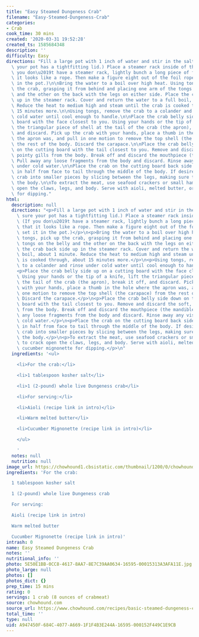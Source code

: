 ```yaml
---
title: "Easy Steamed Dungeness Crab"
filename: "Easy-Steamed-Dungeness-Crab"
categories:
- Crab
cook_time: 30 mins
created: '2020-03-31 19:52:28'
created_ts: 1585684348
description: ''
difficulty: Easy
directions: "Fill a large pot with 1 inch of water and stir in the salt. (Be sure\
  \ your pot has a tightfitting lid.) Place a steamer rack inside of the pot. (If\
  \ you don\u2019t have a steamer rack, lightly bunch a long piece of foil so that\
  \ it looks like a rope. Then make a figure eight out of the foil rope and set it\
  \ in the pot.)\n\nBring the water to a boil over high heat. Using tongs, pick up\
  \ the crab, grasping it from behind and placing one arm of the tongs on the belly\
  \ and the other on the back with the legs on either side. Place the crab back side\
  \ up in the steamer rack. Cover and return the water to a full boil, about 1 minute.\
  \ Reduce the heat to medium high and steam until the crab is cooked through, about\
  \ 15 minutes more.\n\nUsing tongs, remove the crab to a colander and rinse under\
  \ cold water until cool enough to handle.\n\nPlace the crab belly side up on a cutting\
  \ board with the face closest to you. Using your hands or the tip of a knife, lift\
  \ the triangular piece of shell at the tail of the crab (the apron), break it off,\
  \ and discard. Pick up the crab with your hands, place a thumb in the hole where\
  \ the apron was, and pull in one motion to remove the top shell (the carapace) from\
  \ the rest of the body. Discard the carapace.\n\nPlace the crab belly side down\
  \ on the cutting board with the tail closest to you. Remove and discard the soft,\
  \ pointy gills from the body. Break off and discard the mouthpiece (the mandibles).\
  \ Pull away any loose fragments from the body and discard. Rinse away any viscera\
  \ under cold water.\n\nPlace the crab on the cutting board back side up and cut\
  \ in half from face to tail through the middle of the body. If desired, cut the\
  \ crab into smaller pieces by slicing between the legs, making sure to cut through\
  \ the body.\n\nTo extract the meat, use seafood crackers or small hammers to crack\
  \ open the claws, legs, and body. Serve with aioli, melted butter, or cucumber mignonette\
  \ for dipping."
html:
  description: null
  directions: "<p>Fill a large pot with 1 inch of water and stir in the salt. (Be\
    \ sure your pot has a tightfitting lid.) Place a steamer rack inside of the pot.\
    \ (If you don\u2019t have a steamer rack, lightly bunch a long piece of foil so\
    \ that it looks like a rope. Then make a figure eight out of the foil rope and\
    \ set it in the pot.)</p>\n<p>Bring the water to a boil over high heat. Using\
    \ tongs, pick up the crab, grasping it from behind and placing one arm of the\
    \ tongs on the belly and the other on the back with the legs on either side. Place\
    \ the crab back side up in the steamer rack. Cover and return the water to a full\
    \ boil, about 1 minute. Reduce the heat to medium high and steam until the crab\
    \ is cooked through, about 15 minutes more.</p>\n<p>Using tongs, remove the crab\
    \ to a colander and rinse under cold water until cool enough to handle.</p>\n\
    <p>Place the crab belly side up on a cutting board with the face closest to you.\
    \ Using your hands or the tip of a knife, lift the triangular piece of shell at\
    \ the tail of the crab (the apron), break it off, and discard. Pick up the crab\
    \ with your hands, place a thumb in the hole where the apron was, and pull in\
    \ one motion to remove the top shell (the carapace) from the rest of the body.\
    \ Discard the carapace.</p>\n<p>Place the crab belly side down on the cutting\
    \ board with the tail closest to you. Remove and discard the soft, pointy gills\
    \ from the body. Break off and discard the mouthpiece (the mandibles). Pull away\
    \ any loose fragments from the body and discard. Rinse away any viscera under\
    \ cold water.</p>\n<p>Place the crab on the cutting board back side up and cut\
    \ in half from face to tail through the middle of the body. If desired, cut the\
    \ crab into smaller pieces by slicing between the legs, making sure to cut through\
    \ the body.</p>\n<p>To extract the meat, use seafood crackers or small hammers\
    \ to crack open the claws, legs, and body. Serve with aioli, melted butter, or\
    \ cucumber mignonette for dipping.</p>\n"
  ingredients: '<ul>

    <li>For the crab:</li>

    <li>1 tablespoon kosher salt</li>

    <li>1 (2-pound) whole live Dungeness crab</li>

    <li>For serving:</li>

    <li>Aioli (recipe link in intro)</li>

    <li>Warm melted butter</li>

    <li>Cucumber Mignonette (recipe link in intro)</li>

    </ul>

    '
  notes: null
  nutrition: null
image_url: https://chowhound1.cbsistatic.com/thumbnail/1200/0/chowhound1.cbsistatic.com/assets/recipe_photos/30258_RecipeImage_dungeness_crab2.jpg
ingredients: 'For the crab:

  1 tablespoon kosher salt

  1 (2-pound) whole live Dungeness crab

  For serving:

  Aioli (recipe link in intro)

  Warm melted butter

  Cucumber Mignonette (recipe link in intro)'
intrash: 0
name: Easy Steamed Dungeness Crab
notes: ''
nutritional_info: ''
photo: 5E50E1BB-0CC8-4617-8AA7-8E7C39AA0634-16595-00015313A3AFA11E.jpg
photo_large: null
photos: []
photos_dict: {}
prep_time: 15 mins
rating: 0
servings: 1 crab (8 ounces of crabmeat)
source: chowhound.com
source_url: https://www.chowhound.com/recipes/basic-steamed-dungeness-crab-30258
total_time: ''
type: null
uid: A947450F-684C-4077-A669-1F1F4B3E244A-16595-000152F449C1E9CB
---
```

